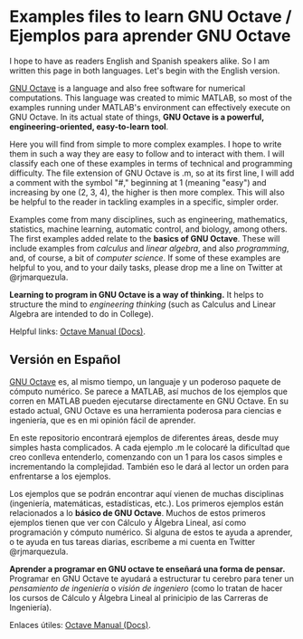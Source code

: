 # Examples files to learn GNU Octave / Ejemplos para aprender GNU Octave

I hope to have as readers English and Spanish speakers alike. So I am written this page in both languages. Let's begin with the English version.

[GNU Octave](https://www.gnu.org/software/octave/) is a language and also free software for numerical computations. This language was created to mimic MATLAB, so most of the examples running under MATLAB's environment can effectively execute on GNU Octave. In its actual state of things, **GNU Octave is a powerful, engineering-oriented, easy-to-learn tool**.

Here you will find from simple to more complex examples. I hope to write them in such a way they are easy to follow and to interact with them. I will classify each one of these examples in terms of technical and programming difficulty. The file extension of GNU Octave is .m, so at its first line, I will add a comment with the symbol "#," beginning at 1 (meaning "easy") and increasing by one (2, 3, 4), the higher is then more complex. This will also be helpful to the reader in tackling examples in a specific, simpler order.

Examples come from many disciplines, such as engineering, mathematics, statistics, machine learning, automatic control, and biology, among others. The first examples added relate to the **basics of GNU Octave**. These will include examples from *calculus* and *linear algebra*, and also *programming*, and, of course, a bit of *computer science*. If some of these examples are helpful to you, and to your daily tasks, please drop me a line  on Twitter at @rjmarquezula.

**Learning to program in GNU Octave is a way of thinking.** It helps to structure the mind to *engineering thinking* (such as Calculus and Linear Algebra are intended to do in College).

Helpful links: [Octave Manual (Docs)](https://octave.org/doc/v5.2.0/).

## Versión en Español

[GNU Octave](https://www.gnu.org/software/octave/) es, al mismo tiempo, un languaje y un poderoso paquete de cómputo numérico. Se parece a MATLAB, así muchos de los ejemplos que corren en MATLAB pueden ejecutarse directamente en GNU Octave. En su estado actual, GNU Octave es una herramienta poderosa para ciencias e ingeniería, que es en mi opinión fácil de aprender.

En este repositorio encontrará ejemplos de diferentes áreas, desde muy simples hasta complicados. A cada ejemplo .m le colocaré la dificultad que creo conlleva entenderlo, comenzando con un 1 para los casos simples e incrementando la complejidad. También eso le dará al lector un orden para enfrentarse a los ejemplos.

Los ejemplos que se podrán encontrar aquí vienen de muchas disciplinas (ingeniería, matemáticas, estadísticas, etc.). Los primeros ejemplos están relacionados a lo **básico de GNU Octave**. Muchos de estos primeros ejemplos tienen que ver con Cálculo y Álgebra Lineal, así como programación y cómputo numérico. Si alguna de estos te ayuda a aprender, o te ayuda en tus tareas diarias, escríbeme a mi cuenta en Twitter @rjmarquezula.

**Aprender a programar en GNU octave te enseñará una forma de pensar.** Programar en GNU Octave te ayudará a estructurar tu cerebro para tener un *pensamiento de ingeniería* o *visión de ingeniero* (como lo tratan de hacer los cursos de Cálculo y Álgebra Lineal al prinicipio de las Carreras de Ingeniería).

Enlaces útiles: [Octave Manual (Docs)](https://octave.org/doc/v5.2.0/).

